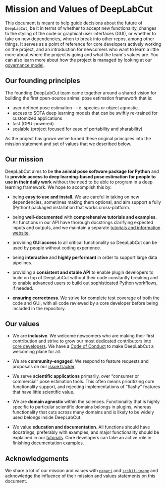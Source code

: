 # Mission and Values of DeepLabCut

This document is meant to help guide decisions about the future of `DeepLabCut`, be it in terms of
whether to accept new functionality, changes to the styling of the code or graphical user interfaces (GUI),
or whether to take on new dependencies, when to break into other repos, among other things. It serves as a point of reference for core developers actively working on the project, and an introduction for
newcomers who want to learn a little more about where the project is going and what the team's
values are. You can also learn more about how the project is managed by looking at our [governance model](/Governance.md).

## Our founding principles

The founding DeepLabCut team came together around a shared vision for building the first open-source animal pose estimation framework 
that is:

- user defined pose estimation - i.e. species or object agnostic.
- access to SOTA deep learning models that can be swiftly re-trained for customized applications
- fast (GPU-powered)
- scalable (project focused for ease of portability and sharability)


As the project has grown we've turned these original principles into the mission statement and set of values that we described below.

## Our mission

DeepLabCut aims to be **the animal pose software package for Python** and to **provide access to deep learning-based pose estimation for people to use in their daily work** without the need to be able to program in a deep learning framework.
We hope to accomplish this by:

- being **easy to use and install**. We are careful in taking on new dependencies, sometimes making them optional, and aim support a fully (Python) packaged installation that works cross-platform.

- being **well-documented** with **comprehensive tutorials and examples**. All functions in our API have thorough docstrings clarifying expected inputs and outputs, and we maintain a separate [tutorials and information website](http://deeplabcut.org).

- providing **GUI access** to all critical functionality so DeepLabCut can be used by people without coding experience.

- being **interactive** and **highly performant** in order to support large data pipelines.

- providing a **consistent and stable API** to enable plugin developers to build on top of DeepLabCut without their code constantly breaking and to enable advanced users to build out sophisticated Python workflows, if needed.

- **ensuring correctness**. We strive for complete test coverage of both the code and GUI, with all code reviewed by a core developer before being included in the repository.

## Our values

- We are **inclusive**. We welcome newcomers who are making their first contribution and strive to grow our most dedicated contributors into [core developers](https://github.com/orgs/DeepLabCut/teams/core-developers). We have a [Code of Conduct](CODE_OF_CONDUCT.md) to make DeepLabCut
a welcoming place for all.

- We are **community-engaged**. We respond to feature requests and proposals on our [issue tracker](https://github.com/DeepLabCut/DeepLabCut/issues).

- We serve **scientific applications** primarily, over “consumer or commercial” pose estimation tools. This often means prioritizing core functionality support, and rejecting implementations of “flashy” features that have little scientific value.

- We are **domain agnostic** within the sciences. Functionality that is highly specific to particular scientific domains belongs in plugins, whereas functionality that cuts across many domains and is likely to be widely used belongs inside DeepLabCut.

- We value **education and documentation**. All functions should have docstrings, preferably with examples, and major functionality should be explained in our [tutorials](http://deeplabcut.org). Core developers can take an active role in finishing documentation examples.


## Acknowledgements

We share a lot of our mission and values with [`napari`](https://napari.org/docs/developers/MISSION_AND_VALUES.html) and [`scikit-image`](https://scikit-image.org/docs/dev/values.html) and acknowledge the influence of their mission and values statements on this document.
